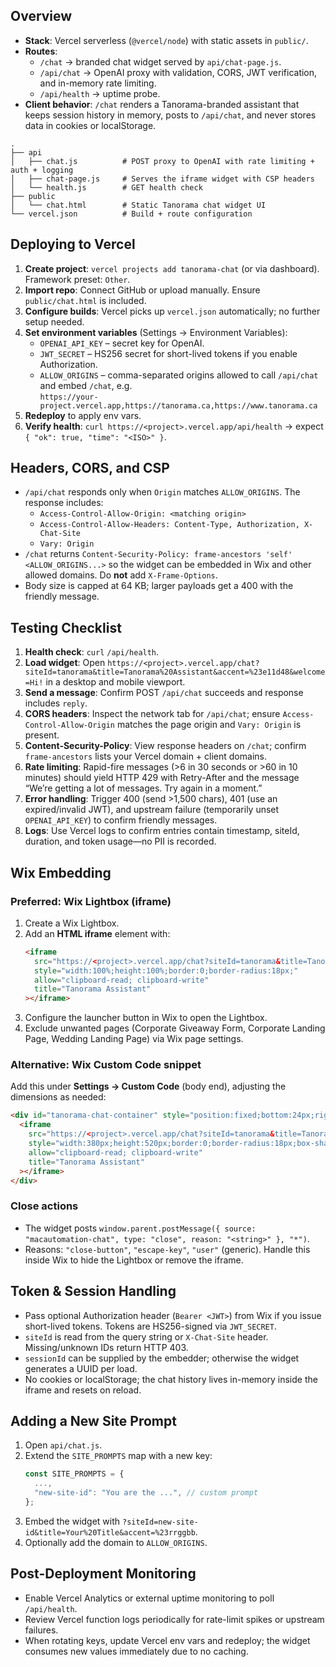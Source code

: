 ## Overview
- **Stack**: Vercel serverless (`@vercel/node`) with static assets in `public/`.
- **Routes**:
  - `/chat` → branded chat widget served by `api/chat-page.js`.
  - `/api/chat` → OpenAI proxy with validation, CORS, JWT verification, and in-memory rate limiting.
  - `/api/health` → uptime probe.
- **Client behavior**: `/chat` renders a Tanorama-branded assistant that keeps session history in memory, posts to `/api/chat`, and never stores data in cookies or localStorage.

```
.
├── api
│   ├── chat.js          # POST proxy to OpenAI with rate limiting + auth + logging
│   ├── chat-page.js     # Serves the iframe widget with CSP headers
│   └── health.js        # GET health check
├── public
│   └── chat.html        # Static Tanorama chat widget UI
└── vercel.json          # Build + route configuration
```

## Deploying to Vercel
1. **Create project**: `vercel projects add tanorama-chat` (or via dashboard). Framework preset: `Other`.
2. **Import repo**: Connect GitHub or upload manually. Ensure `public/chat.html` is included.
3. **Configure builds**: Vercel picks up `vercel.json` automatically; no further setup needed.
4. **Set environment variables** (Settings → Environment Variables):
   - `OPENAI_API_KEY` – secret key for OpenAI.
   - `JWT_SECRET` – HS256 secret for short-lived tokens if you enable Authorization.
   - `ALLOW_ORIGINS` – comma-separated origins allowed to call `/api/chat` and embed `/chat`, e.g.  
     `https://your-project.vercel.app,https://tanorama.ca,https://www.tanorama.ca`
5. **Redeploy** to apply env vars.
6. **Verify health**: `curl https://<project>.vercel.app/api/health` → expect `{ "ok": true, "time": "<ISO>" }`.

## Headers, CORS, and CSP
- `/api/chat` responds only when `Origin` matches `ALLOW_ORIGINS`. The response includes:
  - `Access-Control-Allow-Origin: <matching origin>`  
  - `Access-Control-Allow-Headers: Content-Type, Authorization, X-Chat-Site`  
  - `Vary: Origin`
- `/chat` returns `Content-Security-Policy: frame-ancestors 'self' <ALLOW_ORIGINS...>` so the widget can be embedded in Wix and other allowed domains. Do **not** add `X-Frame-Options`.
- Body size is capped at 64 KB; larger payloads get a 400 with the friendly message.

## Testing Checklist
1. **Health check**: `curl` `/api/health`.
2. **Load widget**: Open `https://<project>.vercel.app/chat?siteId=tanorama&title=Tanorama%20Assistant&accent=%23e11d48&welcome=Hi!` in a desktop and mobile viewport.
3. **Send a message**: Confirm POST `/api/chat` succeeds and response includes `reply`.
4. **CORS headers**: Inspect the network tab for `/api/chat`; ensure `Access-Control-Allow-Origin` matches the page origin and `Vary: Origin` is present.
5. **Content-Security-Policy**: View response headers on `/chat`; confirm `frame-ancestors` lists your Vercel domain + client domains.
6. **Rate limiting**: Rapid-fire messages (>6 in 30 seconds or >60 in 10 minutes) should yield HTTP 429 with Retry-After and the message “We’re getting a lot of messages. Try again in a moment.”
7. **Error handling**: Trigger 400 (send >1,500 chars), 401 (use an expired/invalid JWT), and upstream failure (temporarily unset `OPENAI_API_KEY`) to confirm friendly messages.
8. **Logs**: Use Vercel logs to confirm entries contain timestamp, siteId, duration, and token usage—no PII is recorded.

## Wix Embedding
### Preferred: Wix Lightbox (iframe)
1. Create a Wix Lightbox.
2. Add an **HTML iframe** element with:
   ```html
   <iframe
     src="https://<project>.vercel.app/chat?siteId=tanorama&title=Tanorama%20Assistant&accent=%23e11d48&welcome=Hi!"
     style="width:100%;height:100%;border:0;border-radius:18px;"
     allow="clipboard-read; clipboard-write"
     title="Tanorama Assistant"
   ></iframe>
   ```
3. Configure the launcher button in Wix to open the Lightbox.
4. Exclude unwanted pages (Corporate Giveaway Form, Corporate Landing Page, Wedding Landing Page) via Wix page settings.

### Alternative: Wix Custom Code snippet
Add this under **Settings → Custom Code** (body end), adjusting the dimensions as needed:
```html
<div id="tanorama-chat-container" style="position:fixed;bottom:24px;right:24px;z-index:9999;">
  <iframe
    src="https://<project>.vercel.app/chat?siteId=tanorama&title=Tanorama%20Assistant&accent=%23e11d48"
    style="width:380px;height:520px;border:0;border-radius:18px;box-shadow:0 18px 44px rgba(225,29,72,0.24);"
    allow="clipboard-read; clipboard-write"
    title="Tanorama Assistant"
  ></iframe>
</div>
```

### Close actions
- The widget posts `window.parent.postMessage({ source: "macautomation-chat", type: "close", reason: "<string>" }, "*")`.
- Reasons: `"close-button"`, `"escape-key"`, `"user"` (generic). Handle this inside Wix to hide the Lightbox or remove the iframe.

## Token & Session Handling
- Pass optional Authorization header (`Bearer <JWT>`) from Wix if you issue short-lived tokens. Tokens are HS256-signed via `JWT_SECRET`.
- `siteId` is read from the query string or `X-Chat-Site` header. Missing/unknown IDs return HTTP 403.
- `sessionId` can be supplied by the embedder; otherwise the widget generates a UUID per load.
- No cookies or localStorage; the chat history lives in-memory inside the iframe and resets on reload.

## Adding a New Site Prompt
1. Open `api/chat.js`.
2. Extend the `SITE_PROMPTS` map with a new key:
   ```js
   const SITE_PROMPTS = {
     ...,
     "new-site-id": "You are the ...", // custom prompt
   };
   ```
3. Embed the widget with `?siteId=new-site-id&title=Your%20Title&accent=%23rrggbb`.
4. Optionally add the domain to `ALLOW_ORIGINS`.

## Post-Deployment Monitoring
- Enable Vercel Analytics or external uptime monitoring to poll `/api/health`.
- Review Vercel function logs periodically for rate-limit spikes or upstream failures.
- When rotating keys, update Vercel env vars and redeploy; the widget consumes new values immediately due to no caching.

